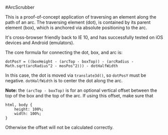 #ArcScrubber

This is a proof-of-concept application of traversing an element along the path of an arc. The traversing element (dot), is contained by its parent element (box), which is anchored via absolute positioning to the arc.

It's cross-browser friendly back to IE 10, and has successfully tested on iOS devices and Android (emulators).

The core formula for connecting the dot, box, and arc is:

    dotPosY = ((boxHeight - (arcTop - boxTop)) - (arcRadius - Math.sqrt(arcRadius^2 - mosPos^2))) - dotHalfWidth

In this case, the dot is moved via `translate3d()`, so `dotPosY` must be negative. `dotHalfWidth` is to center the dot along the arc.

**Note:** the `(arcTop - boxTop)` is for an optional vertical offset between the top of the box and the top of the arc. If using this offset, make sure that
```
html, body {
    height: 100%;
    width: 100%;
}
```
Otherwise the offset will not be calculated correctly.
